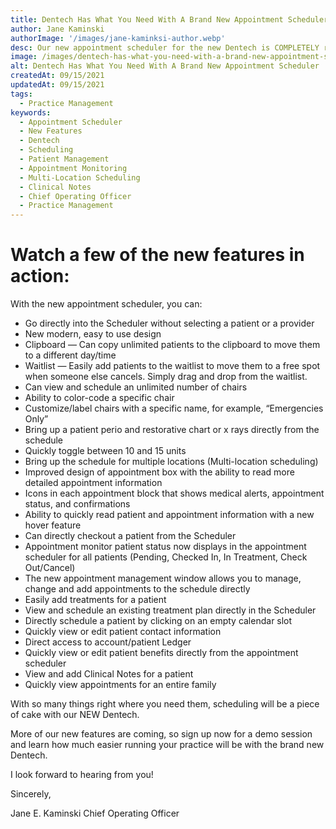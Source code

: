 ```yaml
---
title: Dentech Has What You Need With A Brand New Appointment Scheduler
author: Jane Kaminski
authorImage: '/images/jane-kaminksi-author.webp'
desc: Our new appointment scheduler for the new Dentech is COMPLETELY revamped! Designed so you never miss a thing, we have made everything you need easily accessible from one screen. We improved many of the current scheduling features known in Dentech while introducing a new modern-day interface with plenty of new enhancements and features to help streamline your day.
image: /images/dentech-has-what-you-need-with-a-brand-new-appointment-scheduler.webp
alt: Dentech Has What You Need With A Brand New Appointment Scheduler
createdAt: 09/15/2021
updatedAt: 09/15/2021
tags:
  - Practice Management
keywords:
  - Appointment Scheduler
  - New Features
  - Dentech
  - Scheduling
  - Patient Management
  - Appointment Monitoring
  - Multi-Location Scheduling
  - Clinical Notes
  - Chief Operating Officer
  - Practice Management
---
```


# Watch a few of the new features in action:

With the new appointment scheduler, you can:

- Go directly into the Scheduler without selecting a patient or a provider
- New modern, easy to use design
- Clipboard — Can copy unlimited patients to the clipboard to move them to a different day/time
- Waitlist — Easily add patients to the waitlist to move them to a free spot when someone else cancels. Simply drag and drop from the waitlist.
- Can view and schedule an unlimited number of chairs
- Ability to color-code a specific chair
- Customize/label chairs with a specific name, for example, “Emergencies Only”
- Bring up a patient perio and restorative chart or x rays directly from the schedule
- Quickly toggle between 10 and 15 units
- Bring up the schedule for multiple locations (Multi-location scheduling)
- Improved design of appointment box with the ability to read more detailed appointment information
- Icons in each appointment block that shows medical alerts, appointment status, and confirmations
- Ability to quickly read patient and appointment information with a new hover feature
- Can directly checkout a patient from the Scheduler
- Appointment monitor patient status now displays in the appointment scheduler for all patients (Pending, Checked In, In Treatment, Check Out/Cancel)
- The new appointment management window allows you to manage, change and add appointments to the schedule directly
- Easily add treatments for a patient
- View and schedule an existing treatment plan directly in the Scheduler
- Directly schedule a patient by clicking on an empty calendar slot
- Quickly view or edit patient contact information
- Direct access to account/patient Ledger
- Quickly view or edit patient benefits directly from the appointment scheduler
- View and add Clinical Notes for a patient
- Quickly view appointments for an entire family

With so many things right where you need them, scheduling will be a piece of cake with our NEW Dentech.

More of our new features are coming, so sign up now for a demo session and learn how much easier running your practice will be with the brand new Dentech.

I look forward to hearing from you!

Sincerely,

Jane E. Kaminski
Chief Operating Officer
